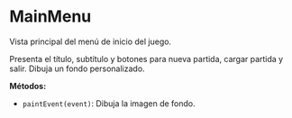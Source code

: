# MainMenu

Vista principal del menú de inicio del juego.

Presenta el título, subtítulo y botones para nueva partida, cargar partida y salir.
Dibuja un fondo personalizado.

**Métodos:**

-   `paintEvent(event)`: Dibuja la imagen de fondo.
